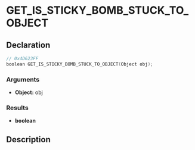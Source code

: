 # GET_IS_STICKY_BOMB_STUCK_TO_OBJECT

## Declaration
```cpp
// 0x4D623FF
boolean GET_IS_STICKY_BOMB_STUCK_TO_OBJECT(Object obj);
```

### Arguments
- **Object:** obj

### Results
- **boolean**

## Description
